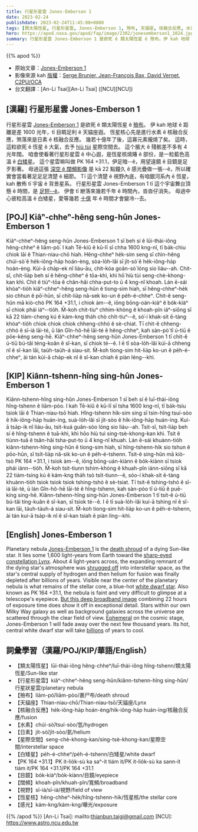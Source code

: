 ```yaml
---
title: 行星形星雲 Jones-Emberson 1
date: 2023-02-24
publishdate: 2023-02-24T11:45:00+0800
tags: [類太陽恆星, 行星形星雲, Jones-Emberson 1, 殮布, 天貓座, 核融合反應, 水素, 日素, 星際空間, 白矮星, PK 164 +31.1, 目鏡, 闊頻, 視野, 恆星核, 感光]
hero: https://apod.nasa.gov/apod/fap/image/2302/jonesemberson1_1024.jpg
summary: 行星形星雲 Jones-Emberson 1 是欲死 ê 類太陽恆星 ê 殮布。伊 kah 地球 ê 距離是差 1600 光年，tī 目睭足利 ê 天貓座遐。
---
```


{{% apod %}}

- 原始文章：[Jones-Emberson 1](https://apod.nasa.gov/apod/ap230224.html)
- 影像來源 kah [版權][copyright]：[Serge Brunier, Jean-François Bax, David Vernet](http://www.astrosurf.com/topic/160067-team-omicron-au-del%C3%A0-de-jones-emberson-1-pk-164311-un-oeil-ouvert-sur-lunivers-profond/), [C2PU/OCA](https://www.oca.eu/fr/c2pu-accueil)
- 台文翻譯：[An-Li Tsai][An-Li Tsai] ([NCU][NCU])

## [漢羅] 行星形星雲 Jones-Emberson 1
行星形星雲 [Jones-Emberson 1][Jones-Emberson 1] 是欲死 ê 類太陽恆星 ê [殮布][death shroud]。
伊 kah 地球 ê 距離是差 1600 光年，tī 目睭足利 ê 天貓座遐。
恆星核心先是進行水素 ê 核融合反應，煞落來是日素 ê 核融合反應。
幾若十億年了後，這寡元素攏燒了矣。
這時，這粒欲死 ê 恆星 ê 大氣，去予 [hiù tùi][shrugged off] 星際空間去。
這个脹大 ê 殘骸差不多有 4 光年闊。
咱會使看著行星形星雲 ê 中心遐，是恆星核燒賰 ê 部份，是一粒藍色高溫 ê [白矮星][white dwarf star]。
這个星雲嘛叫做 PK 164 +31.1，伊足暗--ê，用望遠鏡 ê 目鏡是足歹影著。
毋過這張 [深空 ê 闊頻影像][But this deep broadband image] 是 kā 22 點鐘久 ê 感光疊做一張--ê，所以確實會當看著足足足清楚 ê 細節。
Tī 這个清楚 ê 視野內底，有咱銀河系內 ê 恆星，kah 散佈 tī 宇宙 ê 背景星系。
行星形星雲 Jones-Emberson 1 tī 這个宇宙舞台頂懸 ê 時間，是 [足短--ê][Ephemeral]。
伊會 tī 紲落來幾若千年 ê 時間內，沓沓仔消失。
毋過中心彼粒高溫 ê 白矮星，愛等幾若 [十億][billions] 年 ê 時間才會變冷--去。


## [POJ] Kiâⁿ-chheⁿ-hêng seng-hûn Jones-Emberson 1
Kiâⁿ-chheⁿ-hêng seng-hûn Jones-Emberson 1 sī beh sí ê lūi-thài-iông hêng-chheⁿ ê liām-pò͘.
I kah Tē-kiû ê kū-lī sī chha 1600 kng-nî, tī ba̍k-chiu chiok lāi ê Thian-niau-chō hiah.
Hêng-chheⁿ he̍k-sim seng sī chìn-hêng chúi-sò͘ ê he̍k-iông-ha̍p hoán-èng, sòa-lo̍h-lâi sī ji̍t-sò͘ ê he̍k-iông-ha̍p hoán-èng.
Kúi-ā cha̍p-ek nî liáu-āu, chit-kóa goân-sò͘ lóng sio liáu--ah.
Chit-sî, chit-lia̍p beh sí ê hêng-chheⁿ ê tōa-khì, khì hō͘ hiù tùi seng-chè-khong-kan khì.
Chit ê tiùⁿ-tōa ê chân-hâi chha-put-to ū 4 kng-nî khoah.
Lán ē-sái khòaⁿ-tio̍h kiâⁿ-chheⁿ-hêng seng-hûn ê tiong-sim hiah, sī hêng-chheⁿ-he̍k sio chhun ê pō͘-hūn, sī chi̍t-lia̍p nâ-sek ko-un ê pe̍h-é-chheⁿ.
Chit-ê seng-hûn mā kiò-chò PK 164 +31.1, i chiok àm--ê, iōng bōng-oán-kiàⁿ ê bo̍k-kiàⁿ sī chiok phái iáⁿ--tio̍h.
M̄-koh chit-tiuⁿ chhim-khòng ê khoah-pîn iáⁿ-siōng sī kā 22 tiám-cheng kú ê kám-kng tha̍h chò chi̍t-tiuⁿ--ê, só͘-í khak-si̍t ē-tàng khòaⁿ-tio̍h chiok chiok chiok chheng-chhó ê sè-chiat.
Tī chit-ê chheng-chhó ê sī-iá lāi-té, ū lán Gîn-hô-hē lāi-té ê hêng-chheⁿ, kah sàn-pò͘ tī ú-tiū ê pōe-kéng seng-hē.
Kiâⁿ-chheⁿ-hêng seng-hûn Jones-Emberson 1 tī chit-ê ú-tiū bú-tâi téng-koân ê sî-kan, sī chiok té--ê.
I ē tī sòa-lo̍h-lâi kúi-ā chheng nî ê sî-kan lāi, tau̍h-tau̍h-á siau-sit.
M̄-koh tiong-sim hit-lia̍p ko-un ê pe̍h-é-chheⁿ, ài tán kúi-ā cha̍p-ek nî ê sî-kan chiah ē piàn léng--khì.

## [KIP] Kiânn-tshenn-hîng sing-hûn Jones-Emberson 1
Kiânn-tshenn-hîng sing-hûn Jones-Emberson 1 sī beh sí ê luī-thài-iông hîng-tshenn ê liām-pòo.
I kah Tē-kiû ê kū-lī sī tsha 1600 kng-nî, tī ba̍k-tsiu tsiok lāi ê Thian-niau-tsō hiah.
Hîng-tshenn hi̍k-sim sing sī tsìn-hîng tsuí-sòo ê hi̍k-iông-ha̍p huán-ìng, suà-lo̍h-lâi sī ji̍t-sòo ê hi̍k-iông-ha̍p huán-ìng.
Kuí-ā tsa̍p-ik nî liáu-āu, tsit-kuá guân-sòo lóng sio liáu--ah.
Tsit-sî, tsit-lia̍p beh sí ê hîng-tshenn ê tuā-khì, khì hōo hiù tuì sing-tsè-khong-kan khì.
Tsit ê tiùnn-tuā ê tsân-hâi tsha-put-to ū 4 kng-nî khuah.
Lán ē-sái khuànn-tio̍h kiânn-tshenn-hîng sing-hûn ê tiong-sim hiah, sī hîng-tshenn-hi̍k sio tshun ê pōo-hūn, sī tsi̍t-lia̍p nâ-sik ko-un ê pe̍h-é-tshenn.
Tsit-ê sing-hûn mā kiò-tsò PK 164 +31.1, i tsiok àm--ê, iōng bōng-uán-kiànn ê bo̍k-kiànn sī tsiok phái iánn--tio̍h.
M̄-koh tsit-tiunn tshim-khòng ê khuah-pîn iánn-siōng sī kā 22 tiám-tsing kú ê kám-kng tha̍h tsò tsi̍t-tiunn--ê, sóo-í khak-si̍t ē-tàng khuànn-tio̍h tsiok tsiok tsiok tshing-tshó ê sè-tsiat.
Tī tsit-ê tshing-tshó ê sī-iá lāi-té, ū lán Gîn-hô-hē lāi-té ê hîng-tshenn, kah sàn-pòo tī ú-tiū ê puē-kíng sing-hē.
Kiânn-tshenn-hîng sing-hûn Jones-Emberson 1 tī tsit-ê ú-tiū bú-tâi tíng-kuân ê sî-kan, sī tsiok té--ê.
I ē tī suà-lo̍h-lâi kuí-ā tshing nî ê sî-kan lāi, ta̍uh-ta̍uh-á siau-sit.
M̄-koh tiong-sim hit-lia̍p ko-un ê pe̍h-é-tshenn, ài tán kuí-ā tsa̍p-ik nî ê sî-kan tsiah ē piàn líng--khì.

## [English] Jones-Emberson 1
Planetary nebula [Jones-Emberson 1][Jones-Emberson 1] is the [death shroud][death shroud] of a dying Sun-like star.
It lies some 1,600 light-years from Earth toward the [sharp-eyed constellation Lynx][sharp-eyed constellation Lynx].
About 4 light-years across, the expanding remnant of the dying star's atmosphere was [shrugged off][shrugged off] into interstellar space, as the star's central supply of hydrogen and then helium for fusion was finally depleted after billions of years.
Visible near the center of the planetary nebula is what remains of the stellar core, a blue-hot [white dwarf star][white dwarf star].
Also known as PK 164 +31.1, the nebula is faint and very difficult to glimpse at a telescope's eyepiece.
[But this deep broadband image][But this deep broadband image] combining 22 hours of exposure time does show it off in exceptional detail.
Stars within our own Milky Way galaxy as well as background galaxies across the universe are scattered through the clear field of view.
[Ephemeral][Ephemeral] on the cosmic stage, Jones-Emberson 1 will fade away over the next few thousand years.
Its hot, central white dwarf star will take [billions][billions] of years to cool.


## 詞彙學習（漢羅/POJ/KIP/華語/English）
- 【類太陽恆星】lūi-thài-iông hêng-chheⁿ/luī-thài-iông hîng-tshenn/類太陽恆星/Sun-like star
- 【行星形星雲】kiâⁿ-chheⁿ-hêng seng-hûn/kiânn-tshenn-hîng sing-hûn/行星狀星雲/planetary nebula
- 【殮布】liām-pò͘/liām-pòo/裹尸布/death shroud
- 【天貓座】Thian-niau-chō/Thian-niau-tsō/天貓座/Lynx
- 【核融合反應】he̍k-iông-ha̍p hoán-èng/hi̍k-iông-ha̍p huán-ìng/核融合反應/fusion
- 【水素】chúi-sò͘/tsuí-sòo/氫/hydrogen
- 【日素】ji̍t-sò͘/ji̍t-sòo/氦/helium
- 【星際空間】seng-chè-khong-kan/sing-tsè-khong-kan/星際空間/interstellar space
- 【白矮星】pe̍h-é-chheⁿ/pe̍h-é-tshenn/白矮星/white dwarf
- 【PK 164 +31.1】PK it-lio̍k-sù ka saⁿ-it tiám it/PK it-lio̍k-sù ka sann-it tiám it/PK 164 +31.1/PK 164 +31.1
- 【目鏡】bo̍k-kiàⁿ/bo̍k-kiànn/目鏡/eyepiece
- 【闊頻】khoah-pîn/khuah-pîn/寬頻/broadband
- 【視野】sī-iá/sī-iá/視野/field of view
- 【恆星核】hêng-chheⁿ-he̍k/hîng-tshenn-hi̍k/恆星核/the stellar core
- 【感光】kám-kng/kám-kng/曝光/exposure


{{% /apod %}}
[An-Li Tsai]: mailto:thianbun.taigi@gmail.com
[NCU]: https://www.astro.ncu.edu.tw

[copyright]: https://apod.nasa.gov/apod/fap/lib/about_apod.html#srapply
[License]: https://creativecommons.org/licenses/by/2.0/

[Jones-Emberson 1]:https://en.wikipedia.org/wiki/Jones-Emberson_1
[death shroud]:https://physics.weber.edu/palen/phsx1040/lectures/lplanneb.html
[sharp-eyed constellation Lynx]:https://websites.umich.edu/~lowbrows/guide/lynx.html
[shrugged off]:https://www.nasa.gov/mission_pages/chandra/multimedia/planetary_nebula.html
[white dwarf star]:https://ui.adsabs.harvard.edu/abs/1978PASA....3..220B/abstract
[But this deep broadband image]:https://www.astrobin.com/in5ci1/
[Ephemeral]:https://www.futuretimeline.net/beyond.htm
[billions]:https://www.futuretimeline.net/beyond-1000000.htm#12000000000

